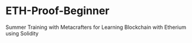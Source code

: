 # ETH-Proof-Beginner
Summer Training with Metacrafters for Learning Blockchain with Etherium using Solidity 
